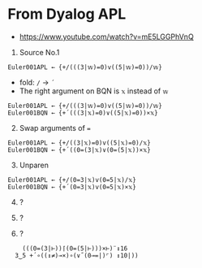 # From Dyalog APL
- https://www.youtube.com/watch?v=mE5LGGPhVnQ

1. Source No.1

```apl
Euler001APL ← {+/(((3|𝕨)=0)v((5|𝕨)=0))/𝕨}
```

- fold: `/` -> `´`
- The right argument on BQN is `𝕩` instead of `𝕨`

```apl
Euler001APL ← {+/(((3|𝕨)=0)v((5|𝕨)=0))/𝕨}
Euler001BQN ← {+´(((3|𝕩)=0)∨((5|𝕩)=0))×𝕩}
```

2. Swap arguments of `=`

```apl
Euler001APL ← {+/((3|𝕩)=0)v((5|𝕩)=0)/𝕩}
Euler001BQN ← {+´((0=(3|𝕩)∨(0=(5|𝕩))×𝕩}
```

3. Unparen

```apl
Euler001APL ← {+/(0=3|𝕩)v(0=5|𝕩)/𝕩}
Euler001BQN ← {+´(0=3|𝕩)v(0=5|𝕩)×𝕩}
```

4. ?

5. ?

6. ?

```apl
    (((0=(3|⊢))⌈(0=(5|⊢)))×⊢)¨↕16
  3‿5 +´∘((↕≠)⊸×)∘(∨˝(0⊸=|)⌜) ↕10|))
```
